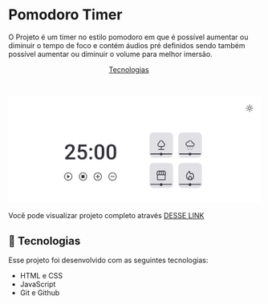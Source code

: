 # Pomodoro Timer

O Projeto é um timer no estilo pomodoro em que é possível aumentar ou diminuir o tempo de foco e contém áudios pré definidos sendo também possível aumentar ou diminuir o volume para melhor imersão.

<p align="center">
  <a href="#-tecnologias">Tecnologias</a>&nbsp;&nbsp;&nbsp;&nbsp;&nbsp;&nbsp;
</p>

<br>

![screen-gif](./assets/timer.gif)

Você pode visualizar projeto completo através [DESSE LINK](https://sarahvjustino.github.io/Explorer-PomodoroTimer-2.0/)

## 🚀 Tecnologias

Esse projeto foi desenvolvido com as seguintes tecnologias:

- HTML e CSS
- JavaScript
- Git e Github
